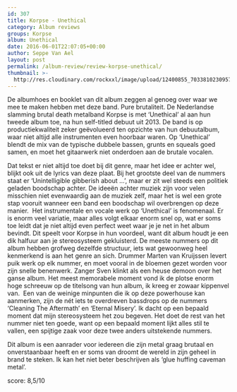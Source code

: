 ```yaml
---
id: 307
title: Korpse - Unethical
category: Album reviews
groups: Korpse
album: Unethical
date: 2016-06-01T22:07:05+00:00
author: Seppe Van Ael
layout: post
permalink: /album-review/review-korpse-unethical/
thumbnail: >-
  http://res.cloudinary.com/rockxxl/image/upload/12400855_703381023095700_2875249882576259342_n.jpg
---
```

De albumhoes en booklet van dit album zeggen al genoeg over waar we mee te maken hebben met deze band. Pure brutaliteit. De Nederlandse slamming brutal death metalband Korpse is met ‘Unethical’ al aan hun tweede album toe, na hun self-titled debuut uit 2013. De band is op productiekwaliteit zeker geëvolueerd ten opzichte van hun debuutalbum, waar niet altijd alle instrumenten even hoorbaar waren. Op ‘Unethical’ blendt de mix van de typische dubbele bassen, grunts en squeals goed samen, en moet het gitaarwerk niet onderdoen aan de brutale vocalen.

Dat tekst er niet altijd toe doet bij dit genre, maar het idee er achter wel, blijkt ook uit de lyrics van deze plaat. Bij het grootste deel van de nummers staat er ‘Unintelligible gibberish about …’, maar er zit wel steeds een politiek geladen boodschap achter. De ideeën achter muziek zijn voor velen misschien niet evenwaardig aan de muziek zelf, maar het is wel een grote stap vooruit wanneer een band een boodschap wil overbrengen op deze manier.  Het instrumentale en vocale werk op ‘Unethical’ is fenomenaal. Er is enorm veel variatie, maar alles volgt elkaar enorm snel op, wat er soms toe leidt dat je niet altijd even perfect weet waar je je net in het album bevindt. Dit speelt voor Korpse in hun voordeel, want dit album houdt je een dik halfuur aan je stereosysteem gekluisterd. De meeste nummers op dit album hebben grofweg dezelfde structuur, iets wat gewoonweg heel kenmerkend is aan het genre an sich. Drummer Marten van Kruijssen levert puik werk op elk nummer, en moet vooral in de bloemen gezet worden voor zijn snelle benenwerk. Zanger Sven klinkt als een heuse demoon over het ganse album. Het meest memorabele moment vond ik de plotse enorm hoge schreeuw op de titelsong van hun album, ik kreeg er zowaar kippenvel van.  Een van de weinige minpunten die ik op deze powerhouse kan aanmerken, zijn de nét iets te overdreven bassdrops op de nummers ‘Cleaning The Aftermath’ en ‘Eternal Misery’. Ik dacht op een bepaald moment dat mijn stereosysteem het zou begeven. Het doet de rest van het nummer niet ten goede, want op een bepaald moment lijkt alles stil te vallen, een spijtige zaak voor deze twee anders uitstekende nummers.

Dit album is een aanrader voor iedereen die zijn metal graag brutaal en onverstaanbaar heeft en er soms van droomt de wereld in zijn geheel in brand te steken. Ik kan het niet beter beschrijven als ‘glue huffing caveman metal’.

score: 8,5/10